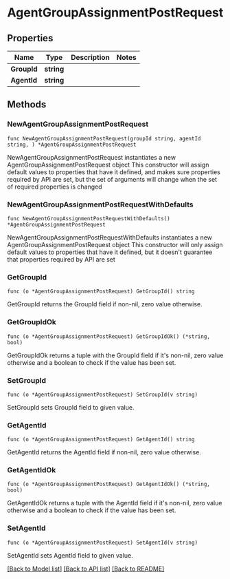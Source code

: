# AgentGroupAssignmentPostRequest

## Properties

Name | Type | Description | Notes
------------ | ------------- | ------------- | -------------
**GroupId** | **string** |  | 
**AgentId** | **string** |  | 

## Methods

### NewAgentGroupAssignmentPostRequest

`func NewAgentGroupAssignmentPostRequest(groupId string, agentId string, ) *AgentGroupAssignmentPostRequest`

NewAgentGroupAssignmentPostRequest instantiates a new AgentGroupAssignmentPostRequest object
This constructor will assign default values to properties that have it defined,
and makes sure properties required by API are set, but the set of arguments
will change when the set of required properties is changed

### NewAgentGroupAssignmentPostRequestWithDefaults

`func NewAgentGroupAssignmentPostRequestWithDefaults() *AgentGroupAssignmentPostRequest`

NewAgentGroupAssignmentPostRequestWithDefaults instantiates a new AgentGroupAssignmentPostRequest object
This constructor will only assign default values to properties that have it defined,
but it doesn't guarantee that properties required by API are set

### GetGroupId

`func (o *AgentGroupAssignmentPostRequest) GetGroupId() string`

GetGroupId returns the GroupId field if non-nil, zero value otherwise.

### GetGroupIdOk

`func (o *AgentGroupAssignmentPostRequest) GetGroupIdOk() (*string, bool)`

GetGroupIdOk returns a tuple with the GroupId field if it's non-nil, zero value otherwise
and a boolean to check if the value has been set.

### SetGroupId

`func (o *AgentGroupAssignmentPostRequest) SetGroupId(v string)`

SetGroupId sets GroupId field to given value.


### GetAgentId

`func (o *AgentGroupAssignmentPostRequest) GetAgentId() string`

GetAgentId returns the AgentId field if non-nil, zero value otherwise.

### GetAgentIdOk

`func (o *AgentGroupAssignmentPostRequest) GetAgentIdOk() (*string, bool)`

GetAgentIdOk returns a tuple with the AgentId field if it's non-nil, zero value otherwise
and a boolean to check if the value has been set.

### SetAgentId

`func (o *AgentGroupAssignmentPostRequest) SetAgentId(v string)`

SetAgentId sets AgentId field to given value.



[[Back to Model list]](../README.md#documentation-for-models) [[Back to API list]](../README.md#documentation-for-api-endpoints) [[Back to README]](../README.md)


